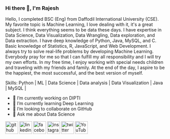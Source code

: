 
### Hi there 👋, I'm Rajesh


Hello,
I completed BSC (Eng) from Daffodil International University (CSE). My favorite topic is Machine Learning, I love dealing with it, it's a great subject. I think everything seems to be data these days. I have expertise in Data Science, Data Visualization, Data Wrangling, Data exploration, and Data extraction. I have deep knowledge of Python, Java, MySQL, and C. Basic knowledge of Statistics, R, JavaScript, and Web Development. I always try to solve real-life problems by developing Machine Learning. Everybody pray for me so that I can fulfill my all responsibility and I will try my own efforts. 
In my free time, I enjoy working with special needs children and traveling with my friends and family. At the end of the day, I aspire to be the happiest, the most successful, and the best version of myself.

Skills: Python | ML | Data Science | Data analysis | Data Visualization | Java | MySQL | 

- 🔭 I’m currently working on DIPTI 
- 🌱 I’m currently learning Deep Learning 
- 👯 I’m looking to collaborate on GitHub 
- 💬 Ask me about Data Science 


[<img src='https://cdn.jsdelivr.net/npm/simple-icons@3.0.1/icons/github.svg' alt='github' height='40'>](https://github.com/https://github.com/rajeshdiu)  [<img src='https://cdn.jsdelivr.net/npm/simple-icons@3.0.1/icons/linkedin.svg' alt='linkedin' height='40'>](https://www.linkedin.com/in/https://www.linkedin.com/in/rajeshitor//)  [<img src='https://cdn.jsdelivr.net/npm/simple-icons@3.0.1/icons/facebook.svg' alt='facebook' height='40'>](https://www.facebook.com/https://www.facebook.com/rajeshdasitor/)  [<img src='https://cdn.jsdelivr.net/npm/simple-icons@3.0.1/icons/instagram.svg' alt='instagram' height='40'>](https://www.instagram.com/https://www.instagram.com/rajeshitor1212//)  [<img src='https://cdn.jsdelivr.net/npm/simple-icons@3.0.1/icons/twitter.svg' alt='twitter' height='40'>](https://twitter.com/https://twitter.com/rajeshitor)  [<img src='https://cdn.jsdelivr.net/npm/simple-icons@3.0.1/icons/youtube.svg' alt='YouTube' height='40'>](https://www.youtube.com/channel/https://www.youtube.com/c/CreativeCodersbd)  


